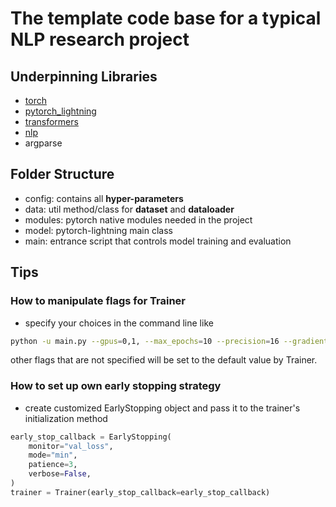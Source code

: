 # The template code base for a typical NLP research project

## Underpinning Libraries
+ [torch](https://pytorch.org/)
+ [pytorch_lightning](https://github.com/PyTorchLightning/pytorch-lightning)
+ [transformers](https://github.com/huggingface/transformers)
+ [nlp](https://github.com/huggingface/nlp)
+ argparse

## Folder Structure
- config: contains all **hyper-parameters**
- data: util method/class for **dataset** and **dataloader**
- modules: pytorch native modules needed in the project
- model: pytorch-lightning main class
- main: entrance script that controls model training and evaluation

## Tips 
### How to manipulate **flags** for Trainer
- specify your choices in the command line like
```bash
python -u main.py --gpus=0,1, --max_epochs=10 --precision=16 --gradient_clip_val=5 --track_grad_norm=2 ...
```
other flags that are not specified will be set to the default value by Trainer.

### How to set up own early stopping strategy
- create customized EarlyStopping object and pass it to the trainer's initialization method
```python
early_stop_callback = EarlyStopping(
    monitor="val_loss",
    mode="min",
    patience=3,
    verbose=False,
)
trainer = Trainer(early_stop_callback=early_stop_callback)
```